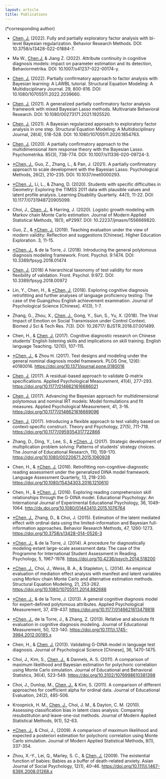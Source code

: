 ```yaml
---
layout: article
title: Publications
---
```


(\*corresponding author)

- [Chen, J.](https://p-ds-lab.github.io/people/jinsong-chen.html) (2022). Fully and partially exploratory factor analysis with bi-level Bayesian regularization. Behavior Research Methods. DOI: 10.3758/s13428-022-01884-7.

- Ma W., [Chen J.](https://p-ds-lab.github.io/people/jinsong-chen.html) & Jiang Z. (2022). Attribute continuity in cognitive diagnosis models: impact on parameter estimation and its detection, Behaviormetrika. DOI: 10.1007/s41237-022-00174-y.

- [Chen, J.](https://p-ds-lab.github.io/people/jinsong-chen.html) (2022). Partially confirmatory approach to factor analysis with Bayesian learning: A LAWBL tutorial. Structural Equation Modeling: A Multidisciplinary Journal. 29, 800-816. DOI: 10.1080/10705511.2022.2039660.

- [Chen, J.](https://p-ds-lab.github.io/people/jinsong-chen.html) (2021). A generalized partially confirmatory factor analysis framework with mixed Bayesian Lasso methods. Multivariate Behavioral Research. DOI: 10.1080/00273171.2021.1925520.

- [Chen, J.](https://p-ds-lab.github.io/people/jinsong-chen.html) (2021). A Bayesian regularized approach to exploratory factor analysis in one step. Structural Equation Modeling: A Multidisciplinary Journal, 28(4), 518-528. DOI: 10.1080/10705511.2020.1854763.

- [Chen, J.](https://p-ds-lab.github.io/people/jinsong-chen.html) (2020). A partially confirmatory approach to the multidimensional item response theory with the Bayesian Lasso. Psychometrika. 85(3), 738-774. DOI: 10.1007/s11336-020-09724-3.

- [\*Chen, J.](https://p-ds-lab.github.io/people/jinsong-chen.html), Guo, Z., Zhang, L., & Pan, J. (2021). A partially confirmatory approach to scale development with the Bayesian Lasso. Psychological Methods, 26(2), 210–235. DOI: 10.1037/met0000293.

- [\*Chen, J.](https://p-ds-lab.github.io/people/jinsong-chen.html), Li, L., & Zhang, D. (2020). Students with specific difficulties in Geometry: Exploring the TIMSS 2011 data with plausible values and latent profile analysis. Learning Disability Quarterly. 44(1), 11-22. DOI: 10.1177/0731948720905099.

- Choi, J., [Chen, J.](https://p-ds-lab.github.io/people/jinsong-chen.html), & Harring, J. (2020). Logistic growth modeling with Markov chain Monte Carlo estimation. Journal of Modern Applied Statistical Methods, 18(1), eP2997. DOI: 10.22237/jmasm/1556669820.

- Guo, Z., & [\*Chen, J.](https://p-ds-lab.github.io/people/jinsong-chen.html) (2019). Teaching evaluation under the view of modern validity: Reflection and suggestions [Chinese]. Higher Education Exploration. 3, 11-15.

- [\*Chen, J.](https://p-ds-lab.github.io/people/jinsong-chen.html), & de la Torre, J. (2018). Introducing the general polytomous diagnosis modeling framework. Front. Psychol. 9:1474. DOI: 10.3389/fpsyg.2018.01474

- [Chen, J.](https://p-ds-lab.github.io/people/jinsong-chen.html) (2018) A hierarchical taxonomy of test validity for more flexibility of validation. Front. Psychol. 9:972. DOI: 10.3389/fpsyg.2018.00972

- Lin, Y., Chen, H., & [\*Chen, J.](https://p-ds-lab.github.io/people/jinsong-chen.html) (2018). Exploring cognitive diagnosis retrofitting and further analyses of language proficiency testing: The case of the Guangzhou English achievement examination. Journal of Psychological Science [Chinese]. 41(3), 1-7.

- Zhang, G., Zhou, X., [Chen, J.](https://p-ds-lab.github.io/people/jinsong-chen.html), Gong, Y., Sun, S., Yu, X. (2018). The Viral Impact of Emotion on Social Transmission under Control Context. Biomed J Sci & Tech Res. 7(3). DOI: 10.26717/ BJSTR.2018.07.001499.

- Chen, H., & [Chen, J.](https://p-ds-lab.github.io/people/jinsong-chen.html) (2017). Cognitive diagnostic research on Chinese students’ English listening skills and implications on skill training. English language Teaching. 12(10), 107-115.

- [\*Chen, J.](https://p-ds-lab.github.io/people/jinsong-chen.html), & Zhou H. (2017). Test designs and modeling under the general nominal diagnosis model framework. PLOS One, 12(6): e0180016. https://doi.org/10.1371/journal.pone.0180016

- [Chen, J.](https://p-ds-lab.github.io/people/jinsong-chen.html) (2017). A residual-based approach to validate Q-matrix specifications. Applied Psychological Measurement, 41(4), 277–293. https://doi.org/10.1177/0146621616686021

- [Chen, J.](https://p-ds-lab.github.io/people/jinsong-chen.html) (2017). Advancing the Bayesian approach for multidimensional polytomous and nominal IRT models: Model formulations and fit measures. Applied Psychological Measurement, 41, 3-16. https://doi.org/10.1177/0146621616669096

- [Chen, J.](https://p-ds-lab.github.io/people/jinsong-chen.html) (2017). Introducing a flexible approach to test validity based on context-specific construct. Theory and Psychology, 27(5), 711-718. https://doi.org/10.1177/0959354317722866

- Zhang, D., Ding, Y., Lee, S., & [\*Chen, J.](https://p-ds-lab.github.io/people/jinsong-chen.html) (2017). Strategic development of multiplication problem solving: Patterns of students’ strategy choices. The Journal of Educational Research, 110, 159-170. https://doi.org/10.1080/00220671.2015.1060928

- Chen, H., & [\*Chen, J.](https://p-ds-lab.github.io/people/jinsong-chen.html) (2016). Retrofitting non-cognitive-diagnostic reading assessment under the generalized DINA model framework. Language Assessment Quarterly, 13, 218-230. https://doi.org/10.1080/15434303.2016.1210610

- Chen, H., & [\*Chen, J.](https://p-ds-lab.github.io/people/jinsong-chen.html) (2016). Exploring reading comprehension skill relationships through the G-DINA model. Educational Psychology: An International Journal of Experimental Educational Psychology, 36, 1049-1064. http://dx.doi.org/10.1080/01443410.2015.1076764

- [\*Chen, J.](https://p-ds-lab.github.io/people/jinsong-chen.html), Zhang, D., & Choi, J. (2015). Estimation of the latent mediated effect with ordinal data using the limited-information and Bayesian full-information approaches. Behavior Research Methods, 47, 1260-1273. https://doi.org/10.3758/s13428-014-0526-3

- [\*Chen, J.](https://p-ds-lab.github.io/people/jinsong-chen.html), & de la Torre, J. (2014). A procedure for diagnostically modeling extant large-scale assessment data: The case of the Programme for International Student Assessment in Reading. Psychology, 5, 1967-1978. https://doi.org/10.4236/psych.2014.518200

- [\*Chen, J.](https://p-ds-lab.github.io/people/jinsong-chen.html), Choi, J., Weiss, B. A., & Stapleton, L. (2014). An empirical evaluation of mediation effect analysis with manifest and latent variables using Morkov chain Monte Carlo and alternative estimation methods. Structural Equation Modeling, 21, 253-262. https://doi.org/10.1080/10705511.2014.882688

- [\*Chen, J.](https://p-ds-lab.github.io/people/jinsong-chen.html), & de la Torre, J. (2013). A general cognitive diagnosis model for expert-defined polytomous attributes. Applied Psychological Measurement, 37, 419-437. https://doi.org/10.1177/0146621613479818

- [\*Chen, J.](https://p-ds-lab.github.io/people/jinsong-chen.html), de la Torre, J., & Zhang, Z. (2013). Relative and absolute fit evaluation in cognitive diagnosis modeling. Journal of Educational Measurement, 50, 123-140. https://doi.org/10.1111/j.1745-3984.2012.00185.x

- Chen, H., & [Chen, J.](https://p-ds-lab.github.io/people/jinsong-chen.html) (2013). Validating G-DINA model in language test diagnosis. Journal of Psychological Science [Chinese], 36, 1470-1475.

- Choi, J., Kim, S., [Chen, J.](https://p-ds-lab.github.io/people/jinsong-chen.html), & Dannels, A. S. (2011). A comparison of maximum likelihood and Bayesian estimation for polychoric correlation using Monte Carlo simulation. Journal of Educational and Behavioral Statistics, 36(4), 523-549. https://doi.org/10.3102/1076998610381398

- Choi, J., Dunlop, M., [Chen, J.](https://p-ds-lab.github.io/people/jinsong-chen.html), & Kim, S. (2011). A comparison of different approaches for coefficient alpha for ordinal data. Journal of Educational Evaluation, 24(2), 485-506.

- Kroopnick, H. M., [Chen, J.](https://p-ds-lab.github.io/people/jinsong-chen.html), Choi, J. M., & Dayton, C. M. (2010). Assessing classification bias in latent class analysis: Comparing resubstitution and leave-one-out methods. Journal of Modern Applied Statistical Methods, 9(1), 52-63.

- [\*Chen, J.](https://p-ds-lab.github.io/people/jinsong-chen.html), & Choi, J., (2009). A comparison of maximum likelihood and expected a posteriori estimation for polychoric correlation using Monte Carlo simulation. Journal of Modern Applied Statistical Methods, 8(1), 337-354.

- Zhou, X.-Y., Lei, Q., Marley, S. C., & [Chen, J.](https://p-ds-lab.github.io/people/jinsong-chen.html) (2009). The existential function of babies: Babies as a buffer of death-related anxiety. Asian Journal of Social Psychology, 12(1), 40–46. https://doi.org/10.1111/j.1467-839X.2008.01268.x